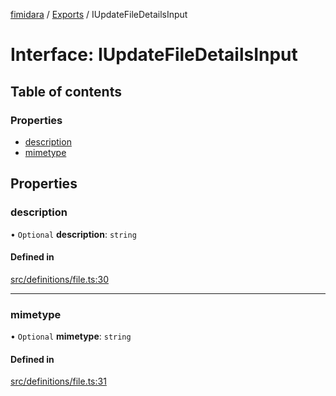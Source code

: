 [fimidara](../README.md) / [Exports](../modules.md) / IUpdateFileDetailsInput

# Interface: IUpdateFileDetailsInput

## Table of contents

### Properties

- [description](IUpdateFileDetailsInput.md#description)
- [mimetype](IUpdateFileDetailsInput.md#mimetype)

## Properties

### description

• `Optional` **description**: `string`

#### Defined in

[src/definitions/file.ts:30](https://github.com/softkave/files-js/blob/353a07f/src/definitions/file.ts#L30)

___

### mimetype

• `Optional` **mimetype**: `string`

#### Defined in

[src/definitions/file.ts:31](https://github.com/softkave/files-js/blob/353a07f/src/definitions/file.ts#L31)
